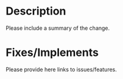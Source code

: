# Description
Please include a summary of the change.

# Fixes/Implements
Please provide here links to issues/features.
